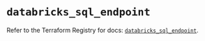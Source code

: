 # `databricks_sql_endpoint`

Refer to the Terraform Registry for docs: [`databricks_sql_endpoint`](https://registry.terraform.io/providers/databricks/databricks/1.68.0/docs/resources/sql_endpoint).
